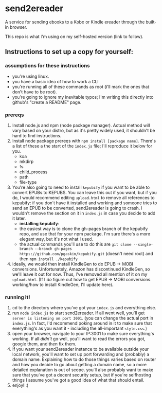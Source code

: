 # send2ereader
A service for sending ebooks to a Kobo or Kindle ereader through the built-in browser.

This repo is what I'm using on my self-hosted version (link to follow).

## Instructions to set up a copy for yourself:
### assumptions for these instructions
  - you're using linux.
  - you have a basic idea of how to work a CLI
  - you're running all of these commands as root (i'll mark the ones that don't have to be root).
  - you're going to ignore my inevitable typos; I'm writing this directly into github's "create a README" page.

### prereqs
1. Install node.js and npm (node package manager). Actual method will vary based on your distro, but as it's pretty widely used, it shouldn't be hard to find instructions.
2.  Install node package prereqs with `npm install [package name]`. There's a list of these a the start of the `index.js` file; I'll reproduce it below for you. 
    - koa
    - mkdirp
    - fs
    - child_process
    - path
    - file-type
3. You're also going to need to install `kepubify` if you want to be able to convert EPUBs to KEPUBS. You can leave this out if you want, but if you do, I would recommend editing `upload.html` to remove all references to kepubify: if you don't have it installed and working and someone tries to send an EPUB to be converted, send2ereader is going to crash. I wouldn't remove the section on it in `index.js` in case you decide to add it later.
      - **installing kepubify**:
     - the easiest way is to clone the gh-pages branch of the kepubify repo, and use that for your npm package. I'm sure there's a more elegant way, but it's not what I used.
      - the actual commands you'll use to do this are `git clone --single-branch --branch gh-pages https://github.com/pgaskin/kepubify.git` (doesn't need root) and then `npm install ./kepubify`
4. ideally, we would then install KindleGen to do EPUB -> MOBI conversions. Unfortunately, Amazon has discontinued KindleGen, so we'll leave it out for now. Thus, I've removed all mention of it on my `upload.html`. (If I *do* figure out how to get EPUB -> MOBI conversions working/how to install KindleGen, I'll update here).

### running it!
1. cd to the directory where you've got your `index.js` and everything else.
2. run `node index.js` to start send2ereader. If all went well, you'll get `server is listening on port 3001`. (you can change the actual port in `index.js`. In fact, I'd recommend poking around in it to make sure that everything's as you want it - including the all-important `style.css`.)
3. open your browser, navigate to your IP:3001 to make sure everything's working. If all *didn't* go well, you'll want to read the errors you got, google them, and then fix them.
4. If you want your send2ereader instance to be available outside your local network, you'll want to set up port forwarding and (probably) a domain name. Explaining how to do those things varies based on router and how you decide to go about getting a domain name, so a more detailed explanation is out of scope. you'll also probably want to make sure that you've got a decent security setup, but if you're selfhosting things I assume you've got a good idea of what that should entail.
5. enjoy! :)
